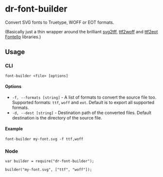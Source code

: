 dr-font-builder
===============

Convert SVG fonts to Truetype, WOFF or EOT formats.

(Basically just a thin wrapper around the brilliant [svg2tff](https://github.com/fontello/svg2ttf), [ttf2woff](https://github.com/fontello/ttf2woff) and [ttf2eot](https://github.com/fontello/ttf2eot) [Fontello](https://github.com/fontello) libraries.)

## Usage

### CLI

```
font-builder <file> [options] 
```

#### Options

* `-f, --formats [string]` - A list of formats to convert the source file too. Supported formats: `ttf`, `woff` and `eot`. Default is to export all supported formats.
* `-d, --dest [string]` - Destination path of the converted files. Default destination is the directory of the source file.

#### Example

```
font-builder my-font.svg -f ttf,woff
```


### Node

```
var builder = require("dr-font-builder");

builder("my-font.svg", ["ttf", "woff"]);
```